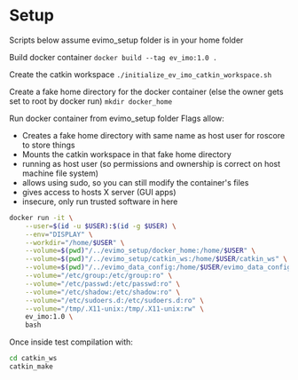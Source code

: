 # Setup
Scripts below assume evimo_setup folder is in your home folder

Build docker container
`docker build --tag ev_imo:1.0 .`

Create the catkin workspace
`./initialize_ev_imo_catkin_workspace.sh`

Create a fake home directory for the docker container (else the owner gets set to root by docker run)
`mkdir docker_home`

Run docker container from evimo_setup folder
Flags allow:
* Creates a fake home directory with same name as host user for roscore to store things
* Mounts the catkin workspace in that fake home directory
* running as host user (so permissions and ownership is correct on host machine file system)
* allows using sudo, so you can still modify the container's files
* gives access to hosts X server (GUI apps)
* insecure, only run trusted software in here

```bash
docker run -it \
    --user=$(id -u $USER):$(id -g $USER) \
    --env="DISPLAY" \
    --workdir="/home/$USER" \
    --volume=$(pwd)"/../evimo_setup/docker_home:/home/$USER" \
    --volume=$(pwd)"/../evimo_setup/catkin_ws:/home/$USER/catkin_ws" \
    --volume=$(pwd)"/../evimo_data_config:/home/$USER/evimo_data_config" \
    --volume="/etc/group:/etc/group:ro" \
    --volume="/etc/passwd:/etc/passwd:ro" \
    --volume="/etc/shadow:/etc/shadow:ro" \
    --volume="/etc/sudoers.d:/etc/sudoers.d:ro" \
    --volume="/tmp/.X11-unix:/tmp/.X11-unix:rw" \
    ev_imo:1.0 \
    bash
```

Once inside test compilation with:
```bash
cd catkin_ws
catkin_make
```
